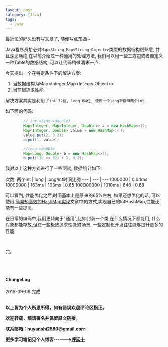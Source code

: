 ```yaml
---
layout: post
category: [Java]
tags:
  - Java
---
```


最近忙的好久没有写文章了, 随便写点东西~

Java程序员想必对`Map<String,Map<String,Object>>`类型的数据结构很熟悉, 并且深恶痛绝,在以前介绍过一种通用的处理方法, 我们可以用一些三方包或者自定义一种Table的数据结构, 可以让代码稍微清晰一点.

今天提出一个在特定条件下的解决方案:

1.  当数据结构为Map<Integer,Map<Integer,Object>> 
2.  当前很追求性能.

解决方案其实是利用了`int 32位, long 64位, 使用一个long来存储两个int`.

如下面的代码:

```java
        // int->(int->double)
        Map<Integer, Map<Integer, Double>> a = new HashMap<>();
        Map<Integer, Double> value = new HashMap<>();
        value.put(2, 0.2);
        a.put(1, value);

        //long->double
        Map<Long, Double> b = new HashMap<>();
        b.put((1L << 32) + 2, 0.2);
```

我对以上这种方式进行了一些测试, 数据统计如下:

次数| 两个int | long | long/int时间比例
--- | --- | ---
1000000 | 0.64ms
10000000 | 163ms | 103ms | 0.65
100000000 | 1010ms | 648  | 0.68


可以看到, 性能优化之后,时间基本上是原来的65%左右, 如果还想优化的话, 可以使用 [简易却高效的HashMap实现](http://huyan.couplecoders.tech/java/%E8%BD%AE%E5%AD%90/2019/08/12/%E7%AE%80%E6%98%93%E5%8D%B4%E9%AB%98%E6%95%88%E7%9A%84HashMap%E5%AE%9E%E7%8E%B0/)文章中的方式,实现自己的IntHashMap,性能还能有一些提高.

在日常的编码中,我们更倾向于"通用",比如封装一个类,在什么情况下都能用, 什么对象都能存放,但在一些极致追求性能的场景, 一些定制化开发往往能够提升更多的性能.

<br>

完。
<br>
<br>
<br>
<br>
<h4>ChangeLog</h4>
2019-09-09 完成
<br>
<br>


**以上皆为个人所思所得，如有错误欢迎评论区指正。**


**欢迎转载，烦请署名并保留原文链接。**


**联系邮箱：huyanshi2580@gmail.com**


**更多学习笔记见个人博客------><a href="{{ site.baseurl }}/">呼延十</a>**
